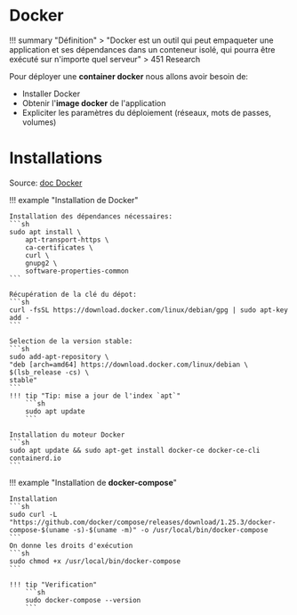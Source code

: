 # Docker

!!! summary "Définition"
    > "Docker est un outil qui peut empaqueter une application et ses dépendances dans un conteneur isolé, qui pourra être exécuté sur n'importe quel serveur"
    > 451 Research

Pour déployer une **container docker** nous allons avoir besoin de:

- Installer Docker
- Obtenir l'**image docker** de l'application
- Expliciter les paramètres du déploiement (réseaux, mots de passes, volumes)

# Installations
Source: [doc Docker](https://docs.docker.com/engine/install/ubuntu/)

!!! example "Installation de Docker"

    Installation des dépendances nécessaires:
    ```sh
    sudo apt install \
        apt-transport-https \
        ca-certificates \
        curl \
        gnupg2 \
        software-properties-common
    ```

    Récupération de la clé du dépot:
    ```sh
    curl -fsSL https://download.docker.com/linux/debian/gpg | sudo apt-key add -
    ```

    Selection de la version stable:
    ```sh
    sudo add-apt-repository \
    "deb [arch=amd64] https://download.docker.com/linux/debian \
    $(lsb_release -cs) \
    stable" 
    ```
    !!! tip "Tip: mise a jour de l'index `apt`"
        ```sh
        sudo apt update
        ```

    Installation du moteur Docker
    ```sh
    sudo apt update && sudo apt-get install docker-ce docker-ce-cli containerd.io
    ```

!!! example "Installation de **docker-compose**"

    Installation
    ```sh
    sudo curl -L "https://github.com/docker/compose/releases/download/1.25.3/docker-compose-$(uname -s)-$(uname -m)" -o /usr/local/bin/docker-compose
    ```
    On donne les droits d'exécution
    ```sh
    sudo chmod +x /usr/local/bin/docker-compose
    ```

    !!! tip "Verification"
        ```sh
        sudo docker-compose --version
        ```
